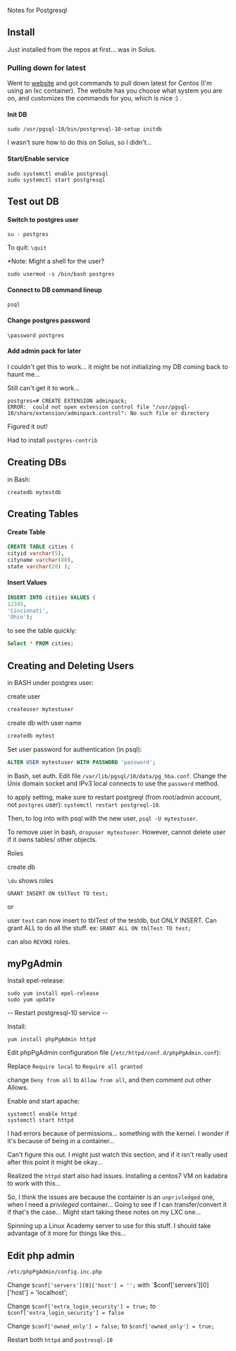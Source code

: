 Notes for Postgresql

## Install

Just installed from the repos at first... was in Solus.

### Pulling down for latest

Went to [website](https://www.postgresql.org/download/linux/) and got commands
to pull down latest for Centos (I'm using an lxc container). The website has you
choose what system you are on, and customizes the commands for you, which is
nice :) .

#### Init DB

```
sudo /usr/pgsql-10/bin/postgresql-10-setup initdb
```

I wasn't sure how to do this on Solus, so I didn't...

#### Start/Enable service

```
sudo systemctl enable postgresql
sudo systemctl start postgresql
```

## Test out DB

#### Switch to postgres user

```
su - postgres
```

To quit: `\quit`

*Note: Might a shell for the user?

```
sudo usermod -s /bin/bash postgres
```

#### Connect to DB command lineup

```
psql
```

#### Change postgres password

```
\password postgres
```

#### Add admin pack for later

I couldn't get this to work... it might be not initializing my DB coming back to
haunt me...


Still can't get it to work...

```
postgres=# CREATE EXTENSION adminpack;
ERROR:  could not open extension control file "/usr/pgsql-10/share/extension/adminpack.control": No such file or directory
```

Figured it out!

Had to install `postgres-contrib`

## Creating DBs

in Bash:

```
createdb mytestdb
```

## Creating Tables


#### Create Table
```SQL
CREATE TABLE cities (
cityid varchar(5),
cityname varchar(80),
state varchar(20) );
```
#### Insert Values

```SQL
INSERT INTO citiies VALUES (
12345,
'Cincinnati',
'Ohio');
```
to see the table quickly:

```SQL
Select * FROM cities;
```

## Creating and Deleting Users

in BASH under postgres user:

create user
```bash
createuser mytestuser
```

create db with user name
```bash
createdb mytest
```

Set user password for authentication (in psql):

```SQL
ALTER USER mytestuser WITH PASSWORD 'password';
```

in Bash, set auth. Edit file `/var/lib/pgsql/10/data/pg_hba.conf`. Change the
Unix domain socket and IPv3 local connects to use the `password` method.

to apply setting, make sure to restart postgreql (from root/admin account, not
`postgres` user): `systemctl restart postgreql-10`.

Then, to log into with psql with the new user, `psql -U mytestuser`.

To remove user in bash, `dropuser mytestuser`. However, cannot delete user if it
owns tables/ other objects.


Roles

create db

`\du` shows roles

`GRANT INSERT ON tblTest TO test;`

or

user `test` can now insert to tblTest of the testdb, but ONLY INSERT. Can grant
ALL to do all the stuff. ex: `GRANT ALL ON tblTest TO test;`

can also `REVOKE` roles.

## myPgAdmin

Install epel-release: 

```
sudo yum install epel-release
sudo yum update

```

-- Restart postgresql-10 service --

Install:

```
yum install phpPgAdmin httpd
```

Edit phpPgAdmin configuration file (`/etc/httpd/conf.d/phpPgAdmin.conf`):

Replace `Require local` to `Require all granted`

change `Deny from all` to `Allow from all`, and then comment out other Allows.

Enable and start apache:

```
systemctl enable httpd
systemctl start httpd
```
I had errors because of permissions... something with the kernel. 
I wonder if it's because of being in a container...

Can't figure this out. I might just watch this section, and if it isn't really
used after this point it might be okay...

Realized the `httpd` start also had issues. Installing a centos7 VM on kadabra
to work with this...

So, I think the issues are because the container is an `unprivledged` one, when
I need a *privileged* container... Going to see if I can transfer/convert it if
that's the case... Might start taking these notes on my LXC one...

Spinning up a Linux Academy server to use for this stuff. I should take
advantage of it more for things like this...

## Edit php admin

`/etc/phpPgAdmin/config.inc.php`

Change `$conf['servers'][0]['host'] = '';` with `$conf['servers'][0]['host'] = 'localhost';

Change `$conf['extra_login_security'] = true;` to `$conf['extra_login_security'] = false`

Change `$conf['owned_only'] = false;` to `$conf['owned_only'] = true;`

Restart both `httpd` and `postresql-10`
